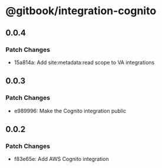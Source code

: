 # @gitbook/integration-cognito

## 0.0.4

### Patch Changes

-   15a814a: Add site:metadata:read scope to VA integrations

## 0.0.3

### Patch Changes

-   e989996: Make the Cognito integration public

## 0.0.2

### Patch Changes

-   f83e65e: Add AWS Cognito integration
